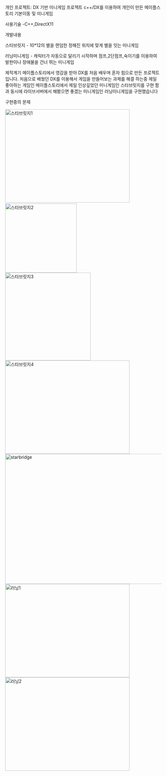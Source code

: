개인 프로젝트: DX 기반 미니게임 프로젝트
c++/DX를 이용하여 개인이 만든 메이플스토리 기본이동 및 미니게임

사용기술
-C++,DirectX11

개발내용

 스타브릿지 - 10*12의 별을 랜덤한 정해진 위치에 맞게 별을 잇는 미니게임

 러닝미니게임 - 캐릭터가 자동으로 달리기 시작하며 점프,2단점프,숙이기를 이용하여 발판이나 장애물을 건너 뛰는 미니게임

 제작계기
메이플스토리에서 영감을 받아 DX를 처음 배우며 혼자 힘으로 만든 프로젝트입니다.
처음으로 배웠던 DX를 이용해서 게임을 만들어보는 과제를 해결 하는중
제일 좋아하는 게임인 메이플스토리에서 제일 인상깊었던 미니게임인 스타브릿지를 구현 함과 동시에
라이브서버에서 해봤으면 좋겠는 미니게임인 러닝미니게임을 구현했습니다

구현중의 문제


​<img width="400" height="300" alt="스타브릿지1" src="https://github.com/user-attachments/assets/90b13194-f855-4108-9e52-40be3bb5d745" />
<img width="230" height="222" alt="스타브릿지2" src="https://github.com/user-attachments/assets/dc16851b-56c9-400f-86d3-884394608028" />
<img width="275" height="282" alt="스타브릿지3" src="https://github.com/user-attachments/assets/024c314c-9c22-4a6a-be0a-2f7dbf5d20bc" />
<img width="400" height="300" alt="스타브릿지4" src="https://github.com/user-attachments/assets/ffd85980-b358-4aec-b1ac-61f6bf112e63" />
<img width="904" height="418" alt="starbridge" src="https://github.com/user-attachments/assets/ac55967a-8782-489f-b3cf-27f530dc7eb8" />
<img width="400" height="300" alt="러닝1" src="https://github.com/user-attachments/assets/38a1923e-64f2-4354-ba85-adc7aa12d077" />
<img width="400" height="300" alt="러닝2" src="https://github.com/user-attachments/assets/5c535604-6836-41d3-856c-66dff58739aa" />
